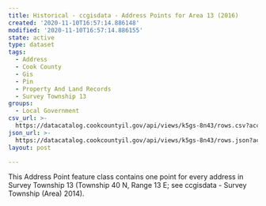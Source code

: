 ```yaml
---
title: Historical - ccgisdata - Address Points for Area 13 (2016)
created: '2020-11-10T16:57:14.886148'
modified: '2020-11-10T16:57:14.886155'
state: active
type: dataset
tags:
  - Address
  - Cook County
  - Gis
  - Pin
  - Property And Land Records
  - Survey Township 13
groups:
  - Local Government
csv_url: >-
  https://datacatalog.cookcountyil.gov/api/views/k5gs-8n43/rows.csv?accessType=DOWNLOAD
json_url: >-
  https://datacatalog.cookcountyil.gov/api/views/k5gs-8n43/rows.json?accessType=DOWNLOAD
layout: post

---
```

This Address Point feature class contains one point for every address in Survey Township 13 (Township 40 N, Range 13 E; see ccgisdata - Survey Township (Area) 2014).
